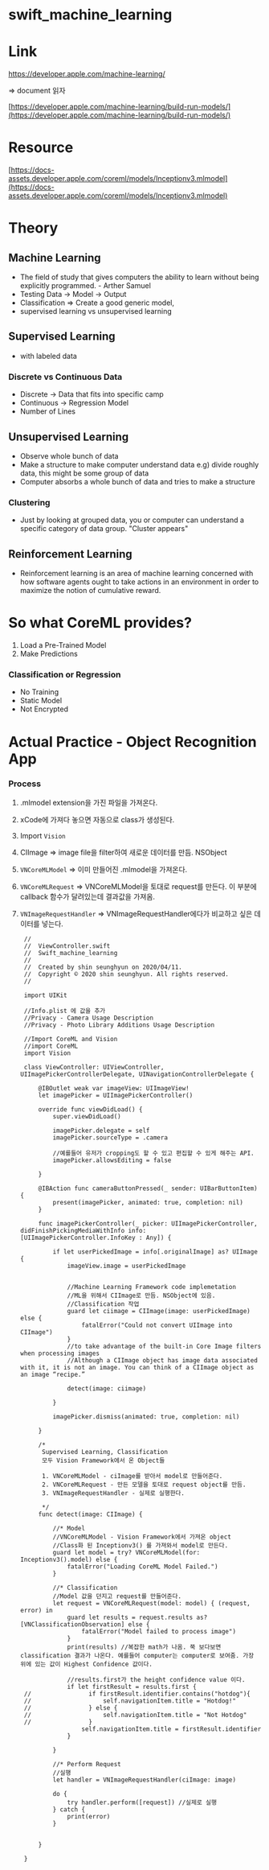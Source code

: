# swift_machine_learning

# Link

https://developer.apple.com/machine-learning/

=> document 읽자

[https://developer.apple.com/machine-learning/build-run-models/](https://developer.apple.com/machine-learning/build-run-models/)

# Resource

[https://docs-assets.developer.apple.com/coreml/models/Inceptionv3.mlmodel](https://docs-assets.developer.apple.com/coreml/models/Inceptionv3.mlmodel)

#  Theory

##  Machine Learning

- The field of study that gives computers the ability to learn without being explicitly programmed. - Arther Samuel
- Testing Data → Model → Output
- Classification ⇒ Create a good generic model,
- supervised learning vs unsupervised learning

##   Supervised Learning

- with labeled data

### Discrete vs Continuous Data

- Discrete → Data that fits into specific camp
- Continuous → Regression Model
- Number of Lines

##  Unsupervised Learning

- Observe whole bunch of data
- Make a structure to make computer understand data  e.g) divide roughly data, this might be some group of data
- Computer absorbs a whole bunch of data and tries to make a structure

###  Clustering

- Just by looking at grouped data, you or computer can understand a specific category of data group. "Cluster appears"

##  Reinforcement Learning

- Reinforcement learning is an area of machine learning concerned with how software agents ought to take actions in an environment in order to maximize the notion of cumulative reward.

#  So what CoreML provides?

1. Load a Pre-Trained Model
2. Make Predictions

###  Classification or Regression

- No Training
- Static Model
- Not Encrypted


# Actual Practice - Object Recognition App

### Process

1. .mlmodel extension을 가진 파일을 가져온다.
2. xCode에 가져다 놓으면 자동으로 class가 생성된다.
3. Import `Vision`
4. CIImage ⇒ image file을 filter하여 새로운 데이터를 만듬. NSObject
5. `VNCoreMLModel` ⇒ 이미 만들어진 .mlmodel을 가져온다.
6. `VNCoreMLRequest` ⇒ VNCoreMLModel을 토대로 request를 만든다. 이 부분에 callback 함수가 달려있는데 결과값을 가져옴.
7. `VNImageRequestHandler` ⇒ VNImageRequestHandler에다가 비교하고 싶은 데이터를 넣는다. 

        //
        //  ViewController.swift
        //  Swift_machine_learning
        //
        //  Created by shin seunghyun on 2020/04/11.
        //  Copyright © 2020 shin seunghyun. All rights reserved.
        //
        
        import UIKit
        
        //Info.plist 에 값을 추가
        //Privacy - Camera Usage Description
        //Privacy - Photo Library Additions Usage Description
        
        //Import CoreML and Vision
        //import CoreML
        import Vision
        
        class ViewController: UIViewController, UIImagePickerControllerDelegate, UINavigationControllerDelegate {
            
            @IBOutlet weak var imageView: UIImageView!
            let imagePicker = UIImagePickerController()
            
            override func viewDidLoad() {
                super.viewDidLoad()
                
                imagePicker.delegate = self
                imagePicker.sourceType = .camera
                
                //예를들어 유저가 cropping도 할 수 있고 편집할 수 있게 해주는 API.
                imagePicker.allowsEditing = false
                
            }
            
            @IBAction func cameraButtonPressed(_ sender: UIBarButtonItem) {
                present(imagePicker, animated: true, completion: nil)
            }
            
            func imagePickerController(_ picker: UIImagePickerController, didFinishPickingMediaWithInfo info: [UIImagePickerController.InfoKey : Any]) {
                
                if let userPickedImage = info[.originalImage] as? UIImage {
                    imageView.image = userPickedImage
                    
                   
                    //Machine Learning Framework code implemetation
                    //ML을 위해서 CIImage로 만듬. NSObject에 있음.
                    //Classification 작업
                    guard let ciimage = CIImage(image: userPickedImage) else {
                        fatalError("Could not convert UIImage into CIImage")
                    }
                    //to take advantage of the built-in Core Image filters when processing images
                    //Although a CIImage object has image data associated with it, it is not an image. You can think of a CIImage object as an image “recipe.”
                    
                    detect(image: ciimage)
                    
                }
                
                imagePicker.dismiss(animated: true, completion: nil)
                
            }
            
            /*
             Supervised Learning, Classification
             모두 Vision Framework에서 온 Object들
             
             1. VNCoreMLModel - ciImage를 받아서 model로 만들어준다.
             2. VNCoreMLRequest - 만든 모델을 토대로 request object를 만듬.
             3. VNImageRequestHandler - 실제로 실행한다.
             
             */
            func detect(image: CIImage) {
                
                //* Model
                //VNCoreMLModel - Vision Framework에서 가져온 object
                //Class화 된 Inceptionv3() 를 가져와서 model로 만든다.
                guard let model = try? VNCoreMLModel(for: Inceptionv3().model) else {
                    fatalError("Loading CoreML Model Failed.")
                }
                
                //* Classification
                //Model 값을 던지고 request를 만들어준다.
                let request = VNCoreMLRequest(model: model) { (request, error) in
                    guard let results = request.results as? [VNClassificationObservation] else {
                        fatalError("Model failed to process image")
                    }
                    print(results) //복잡한 math가 나옴. 쭉 보다보면 classification 결과가 나온다. 예를들어 computer는 computer로 보여줌. 가장 위에 있는 값이 Highest Confidence 값이다.
                    
                    //results.first가 the height confidence value 이다.
                    if let firstResult = results.first {
        //                if firstResult.identifier.contains("hotdog"){
        //                    self.navigationItem.title = "Hotdog!"
        //                } else {
        //                    self.navigationItem.title = "Not Hotdog"
        //                }
                        self.navigationItem.title = firstResult.identifier
                    }
                    
                }
                
                //* Perform Request
                //실행
                let handler = VNImageRequestHandler(ciImage: image)
                
                do {
                    try handler.perform([request]) //실제로 실행
                } catch {
                    print(error)
                }
                
                
            }
            
        }
